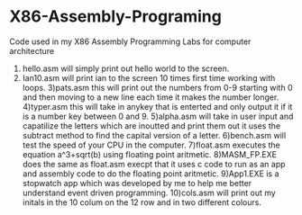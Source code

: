 # X86-Assembly-Programing
Code used in my X86 Assembly Programming Labs for computer architecture 
1) hello.asm will simply print out hello world to the screen.
2) Ian10.asm will print ian to the screen 10 times first time working with loops.
3)pats.asm this will print out the numbers from 0-9 starting with 0 and then moving to a new line each time it makes the number longer.
4)typer.asm this will take in anykey that is enterted and only output it if it is a number key between 0 and 9.
5)alpha.asm will take in user input and capatilize the letters which are inoutted and print them out it uses the subtract method to find the capital version of a letter.
6)bench.asm will test the speed of your CPU in the computer.
7)float.asm executes the equation a^3+sqrt(b) using floating point aritmetic.
8)MASM_FP.EXE does the same as float.asm execpt that it uses c code to run as an app and assembly code to do the floating point aritmetic.
9)App1.EXE is a stopwatch app which was developed by me to help me better understand event driven programming.
10)cols.asm will print out my initals in the 10 colum on the 12 row and in two different colours.
